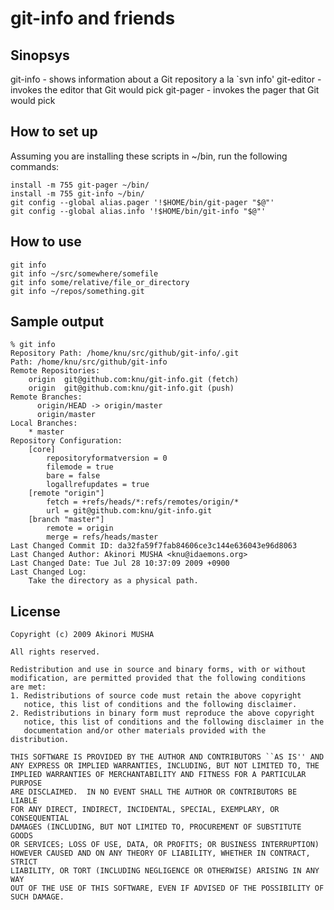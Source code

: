 git-info and friends
====================

Sinopsys
--------

git-info - shows information about a Git repository a la `svn info'
git-editor - invokes the editor that Git would pick
git-pager - invokes the pager that Git would pick

How to set up
-------------

Assuming you are installing these scripts in ~/bin, run the following
commands:

	install -m 755 git-pager ~/bin/
	install -m 755 git-info ~/bin/
	git config --global alias.pager '!$HOME/bin/git-pager "$@"'
	git config --global alias.info '!$HOME/bin/git-info "$@"'

How to use
----------

	git info
	git info ~/src/somewhere/somefile
	git info some/relative/file_or_directory
	git info ~/repos/something.git

Sample output
-------------

	% git info
	Repository Path: /home/knu/src/github/git-info/.git
	Path: /home/knu/src/github/git-info
	Remote Repositories:
		origin	git@github.com:knu/git-info.git (fetch)
		origin	git@github.com:knu/git-info.git (push)
	Remote Branches:
		  origin/HEAD -> origin/master
		  origin/master
	Local Branches:
		* master
	Repository Configuration:
		[core]
			repositoryformatversion = 0
			filemode = true
			bare = false
			logallrefupdates = true
		[remote "origin"]
			fetch = +refs/heads/*:refs/remotes/origin/*
			url = git@github.com:knu/git-info.git
		[branch "master"]
			remote = origin
			merge = refs/heads/master
	Last Changed Commit ID: da32fa59f7fab84606ce3c144e636043e96d8063
	Last Changed Author: Akinori MUSHA <knu@idaemons.org>
	Last Changed Date: Tue Jul 28 10:37:09 2009 +0900
	Last Changed Log:
		Take the directory as a physical path.
	
License
-------

	Copyright (c) 2009 Akinori MUSHA
	
	All rights reserved.
	
	Redistribution and use in source and binary forms, with or without
	modification, are permitted provided that the following conditions
	are met:
	1. Redistributions of source code must retain the above copyright
	   notice, this list of conditions and the following disclaimer.
	2. Redistributions in binary form must reproduce the above copyright
	   notice, this list of conditions and the following disclaimer in the
	   documentation and/or other materials provided with the distribution.
	
	THIS SOFTWARE IS PROVIDED BY THE AUTHOR AND CONTRIBUTORS ``AS IS'' AND
	ANY EXPRESS OR IMPLIED WARRANTIES, INCLUDING, BUT NOT LIMITED TO, THE
	IMPLIED WARRANTIES OF MERCHANTABILITY AND FITNESS FOR A PARTICULAR PURPOSE
	ARE DISCLAIMED.  IN NO EVENT SHALL THE AUTHOR OR CONTRIBUTORS BE LIABLE
	FOR ANY DIRECT, INDIRECT, INCIDENTAL, SPECIAL, EXEMPLARY, OR CONSEQUENTIAL
	DAMAGES (INCLUDING, BUT NOT LIMITED TO, PROCUREMENT OF SUBSTITUTE GOODS
	OR SERVICES; LOSS OF USE, DATA, OR PROFITS; OR BUSINESS INTERRUPTION)
	HOWEVER CAUSED AND ON ANY THEORY OF LIABILITY, WHETHER IN CONTRACT, STRICT
	LIABILITY, OR TORT (INCLUDING NEGLIGENCE OR OTHERWISE) ARISING IN ANY WAY
	OUT OF THE USE OF THIS SOFTWARE, EVEN IF ADVISED OF THE POSSIBILITY OF
	SUCH DAMAGE.
